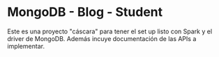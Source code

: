 # MongoDB - Blog - Student

Este es una proyecto "cáscara" para tener el set up listo con Spark y el driver de MongoDB. Además incuye documentación de las APIs a implementar.
